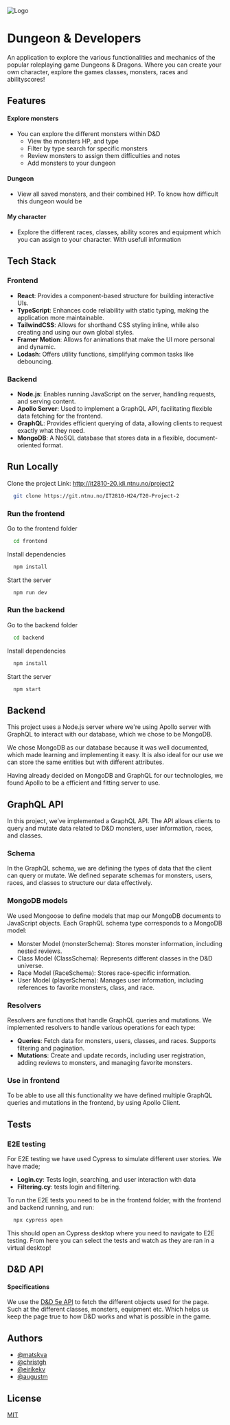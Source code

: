 
![Logo](https://www.pngkey.com/png/detail/374-3749117_png-file-svg-dnd-logo-png.png)


# Dungeon & Developers

An application to explore the various functionalities and mechanics of the popular roleplaying game Dungeons & Dragons. Where you can create your own character, explore the games classes, monsters, races and abilityscores!


## Features

#### Explore monsters
- You can explore the different monsters within D&D
    - View the monsters HP, and type
    - Filter by type search for specific monsters
    - Review monsters to assign them difficulties and notes
    - Add monsters to your dungeon

#### Dungeon
- View all saved monsters, and their combined HP. To know how difficult this dungeon would be

#### My character
- Explore the different races, classes, ability scores and equipment which you can assign to your character. With usefull information



## Tech Stack

### Frontend
- **React**: Provides a component-based structure for building interactive UIs.
- **TypeScript**: Enhances code reliability with static typing, making the application more maintainable.
- **TailwindCSS**: Allows for shorthand CSS styling inline, while also creating and using our own global styles.
- **Framer Motion**: Allows for animations that make the UI more personal and dynamic.
- **Lodash**: Offers utility functions, simplifying common tasks like debouncing.

### Backend
- **Node.js**: Enables running JavaScript on the server, handling requests, and serving content.
- **Apollo Server**: Used to implement a GraphQL API, facilitating flexible data fetching for the frontend.
- **GraphQL**: Provides efficient querying of data, allowing clients to request exactly what they need.
- **MongoDB**: A NoSQL database that stores data in a flexible, document-oriented format.


## Run Locally
Clone the project
Link: http://it2810-20.idi.ntnu.no/project2

```bash
  git clone https://git.ntnu.no/IT2810-H24/T20-Project-2
```


### Run the frontend


Go to the frontend folder

```bash
  cd frontend
```

Install dependencies

```bash
  npm install
```

Start the server

```bash
  npm run dev
```

### Run the backend


Go to the backend folder

```bash
  cd backend
```

Install dependencies

```bash
  npm install
```

Start the server

```bash
  npm start
```

## Backend

This project uses a Node.js server where we're using Apollo server with GraphQL to interact with our database, which we chose to be MongoDB.

We chose MongoDB as our database because it was well documented, which made learning and implementing it easy. It is also ideal for our use we can store the same entities but with different attributes.

Having already decided on MongoDB and GraphQL for our technologies, we found Apollo to be a efficient and fitting server to use.
## GraphQL API

In this project, we’ve implemented a GraphQL API. The API allows clients to query and mutate data related to D&D monsters, user information, races, and classes.


### Schema
In the GraphQL schema, we are defining the types of data that the client can query or mutate. We defined separate schemas for monsters, users, races, and classes to structure our data effectively.

### MongoDB models
We used Mongoose to define models that map our MongoDB documents to JavaScript objects. Each GraphQL schema type corresponds to a MongoDB model:

- Monster Model (monsterSchema): Stores monster information, including nested reviews.
- Class Model (ClassSchema): Represents different classes in the D&D universe.
- Race Model (RaceSchema): Stores race-specific information.
- User Model (playerSchema): Manages user information, including references to favorite monsters, class, and race.


### Resolvers
Resolvers are functions that handle GraphQL queries and mutations. We implemented resolvers to handle various operations for each type:

- **Queries**: Fetch data for monsters, users, classes, and races. Supports filtering and pagination.
- **Mutations**: Create and update records, including user registration, adding reviews to monsters, and managing favorite monsters.



### Use in frontend
To be able to use all this functionality we have defined multiple GraphQL queries and mutations in the frontend, by using Apollo Client.

## Tests

### E2E testing
For E2E testing we have used Cypress to simulate different user stories. We have made; 

- **Login.cy**: Tests login, searching, and user interaction with data
- **Filtering.cy**: tests login and filtering. 

To run the E2E tests you need to be in the frontend folder, with the frontend and backend running, and run: 

```bash
  npx cypress open   
```

This should open an Cypress desktop where you need to navigate to E2E testing.
From here you can select the tests and watch as they are ran in a virtual desktop!



## D&D API

#### Specifications

We use the [D&D 5e API](https://www.dnd5eapi.co/) to fetch the different objects used for the page. Such at the different classes, monsters, equipment etc. Which helps us keep the page true to how D&D works and what is possible in the game.




## Authors

- [@matskva](https://git.ntnu.no/matskva)
- [@christgh](https://git.ntnu.no/christgh)
- [@eirikekv](https://git.ntnu.no/eirikekv)
- [@augustm](https://git.ntnu.no/augustm)



## License

[MIT](https://choosealicense.com/licenses/mit/)

